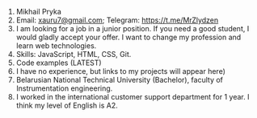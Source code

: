 1. Mikhail Pryka
2. Email: xauru7@gmail.com; Telegram: https://t.me/MrZlydzen
3. I am looking for a job in a junior position. If you need a good student, I would gladly accept your offer. I want to change my profession and learn web technologies.
4. Skills: JavaScript, HTML, CSS, Git. 
5. Code examples (LATEST)
6. I have no experience, but links to my projects will appear here)
7. Belarusian National Technical University (Bachelor), faculty of Instrumentation engineering.
8. I worked in the international customer support department for 1 year. I think my level of English is A2.